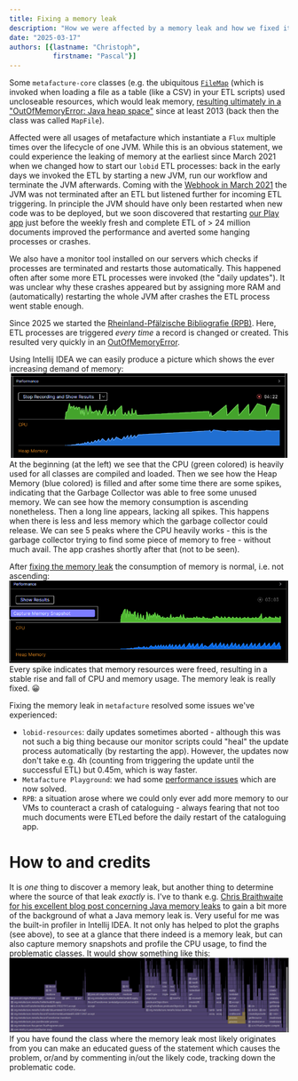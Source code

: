 ```yaml
---
title: Fixing a memory leak
description: "How we were affected by a memory leak and how we fixed it"
date: "2025-03-17"
authors: [{lastname: "Christoph",
           firstname: "Pascal"}]
---
```


Some `metafacture-core` classes (e.g. the ubiquitous [`FileMap`](https://github.com/metafacture/metafacture-core/blob/master/metamorph/src/main/java/org/metafacture/metamorph/maps/FileMap.java) (which is invoked when loading a file as a table (like a CSV) in your ETL scripts)
used uncloseable resources, which would leak memory, [resulting ultimately in a
"OutOfMemoryError: Java heap space"](https://github.com/metafacture/metafacture-core/issues/666) since at least 2013 (back then the class was
 called `MapFile`).

Affected were all usages of metafacture which instantiate a `Flux` multiple times
over the lifecycle of one JVM. While this is an obvious statement, we could
experience the leaking of memory at the earliest since March 2021 when we
changed how to start our `lobid` ETL processes: back in the early days we invoked
the ETL by starting a new JVM, run our workflow and terminate the JVM afterwards.
Coming with the [Webhook in March 2021](https://github.com/hbz/lobid-resources/issues/1159)
the JVM was not terminated after an ETL but listened further for incoming ETL
triggering. In principle the JVM should have only been restarted when new code
was to be deployed, but we soon discovered that restarting [our Play app](https://github.com/hbz/lobid-resources/tree/master/web)
just before the weekly fresh and complete ETL of > 24 million documents improved
the performance and averted some hanging processes or crashes.

We also have a monitor tool installed on our servers which checks if processes
are terminated and restarts those automatically. This happened often after some
more ETL processes were invoked (the "daily updates").
It was unclear why these crashes appeared but by assigning more RAM and 
(automatically) restarting the whole JVM after crashes the ETL process went
stable enough.

Since 2025 we started the [Rheinland-Pfälzische Bibliografie (RPB)](https://github.com/hbz/rpb/).
Here, ETL processes are triggered _every time_ a record is changed or created.
This resulted very quickly in an
[OutOfMemoryError](https://github.com/hbz/lobid-resources/issues/2121#issuecomment-2631355294).

Using Intellij IDEA we can easily produce a picture which shows the ever
increasing demand of memory:
![Screenshot of the graph showing the increasing demand of memory](./intellijIdeaGraphShowingMemoryLeak.png)
At the beginning (at the left) we see that the CPU (green colored) is heavily used
for all classes are compiled and loaded. Then we see how the Heap Memory (blue
colored) is filled and after some time there are some spikes, indicating that
the Garbage Collector was able to free some unused memory.
We can see how the memory
consumption is ascending nonetheless. Then a long line appears, lacking all
spikes. This happens when there is less and less memory which the
garbage collector could release. We can see 5 peaks where the CPU heavily
works - this is the garbage collector trying to find some piece of memory
to free - without much avail. The app crashes shortly after that (not to be
    seen).

After [fixing the memory leak](https://github.com/metafacture/metafacture-core/commit/b32609307f75187a6a3822b8a951429c7fc924f3)
the consumption of memory is normal, i.e. not ascending:
![Screenshot of the graph showing normal consumption of memory](./intellijIdeaGraphShowingMemoryWithoutLeak.png)
Every spike indicates that memory resources were freed, resulting in a stable
rise and fall of CPU and memory usage. The memory leak is really fixed. 😀

Fixing the memory leak in `metafacture` resolved some issues we've experienced:
- `lobid-resources`: daily updates sometimes aborted - although this was not such a big thing because our monitor scripts could "heal" the update process automatically (by restarting the app). However, the updates now don't take e.g. 4h (counting from triggering the update until the successful ETL) but 0.45m, which is way faster.
- `Metafacture Playground`: we had some [performance issues](https://github.com/metafacture/metafacture-playground/issues/194) which are now solved.
- `RPB`: a situation arose where we could only ever add more memory to our VMs to counteract a crash of cataloguing - always fearing that not too much documents were ETLed before the daily restart of the cataloguing app.

# How to and credits
It is _one_ thing to discover a memory leak, but another thing to
determine where the source of that leak _exactly_ is.
I've to thank e.g. [Chris Braithwaite for his excellent blog post concerning Java memory leaks](https://medium.com/@chrisbrat_17048/java-memory-leak-investigation-8add1314e33b) to gain a bit more of the background of what a Java memory leak is.
Very useful for me was the built-in profiler in Intellij IDEA. It not only
has helped to plot the graphs (see above), to see at a glance that there indeed is a
memory leak, but can also capture memory snapshots and profile the CPU usage,
to find the problematic classes. It would show something like this:
![Screenshot of the graph showing normal consumption of memory](./intellijIdeaProfilingProcesses.png)
If you have found the class where the memory leak most likely originates from
you can make an educated guess of the statement which causes the problem,
or/and by commenting in/out the likely code, tracking down the problematic code.
